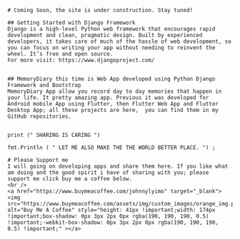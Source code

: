 	# Coming Soon, the site is under construction. Stay tuned!

	## Getting Started with Django Framework
	Django is a high-level Python web framework that encourages rapid development and clean, pragmatic design. Built by experienced developers, it takes care of much of the hassle of web development, so you can focus on writing your app without needing to reinvent the wheel. It’s free and open source.
	For more visit: https://www.djangoproject.com/


	## MemoryDiary this time is Web App developed using Python Django Framework and Bootstrap
	MemoryDiary App allow you record day to day memories that happen in your life. It pretty amazing app. Previous it was developed for Android mobile App using Flutter, then Flutter Web App and Flutter Desktop App; all these projects are here,  you can find them in my GitHub repositories.


	print (" SHARING IS CARING ")

	fmt.Println ( " LET ME ALSO MAKE THE THE WORLD BETTER PLACE. ") ;
		
    # Please Support me
	I will going on developing apps and share them here. If you like what am doing and the good spirit i have of sharing with you; please support me click buy me a coffee below. 
	<br />
	<a href="https://www.buymeacoffee.com/johnnylyimo" target="_blank"><img src="https://www.buymeacoffee.com/assets/img/custom_images/orange_img.png" alt="Buy Me A Coffee" style="height: 41px !important;width: 174px !important;box-shadow: 0px 3px 2px 0px rgba(190, 190, 190, 0.5) !important;-webkit-box-shadow: 0px 3px 2px 0px rgba(190, 190, 190, 0.5) !important;" ></a>